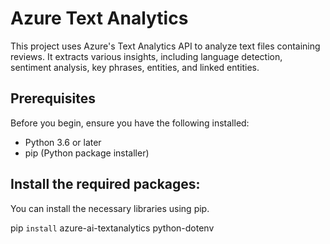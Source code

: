 # Azure Text Analytics

This project uses Azure's Text Analytics API to analyze text files containing reviews. It extracts various insights, including language detection, sentiment analysis, key phrases, entities, and linked entities.

## Prerequisites

Before you begin, ensure you have the following installed:

- Python 3.6 or later
- pip (Python package installer)


## Install the required packages:

You can install the necessary libraries using pip.

pip `install` azure-ai-textanalytics python-dotenv
